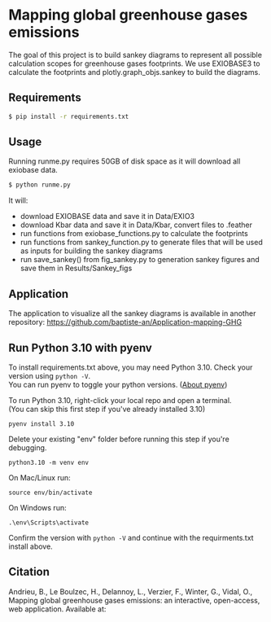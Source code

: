 # Mapping global greenhouse gases emissions

The goal of this project is to build sankey diagrams to represent all possible calculation scopes for greenhouse gases footprints. We use EXIOBASE3 to calculate the footprints and plotly.graph_objs.sankey to build the diagrams. 

## Requirements

```bash
$ pip install -r requirements.txt
```

## Usage

Running runme.py requires 50GB of disk space as it will download all exiobase data.

```bash
$ python runme.py
```
It will:

* download EXIOBASE data and save it in Data/EXIO3
* download Kbar data and save it in Data/Kbar, convert files to .feather
* run functions from exiobase_functions.py to calculate the footprints
* run functions from sankey_function.py to generate files that will be used as inputs for building the sankey diagrams
* run save_sankey() from fig_sankey.py to generation sankey figures and save them in Results/Sankey_figs

## Application

The application to visualize all the sankey diagrams is available in another repository: https://github.com/baptiste-an/Application-mapping-GHG


## Run Python 3.10 with pyenv

To install requirements.txt above, you may need Python 3.10.  Check your version using `python -V`.  
You can run pyenv to toggle your python versions. ([About pyenv](https://model.earth/io/coders/python/))

To run Python 3.10, right-click your local repo and open a terminal.  
(You can skip this first step if you've already installed 3.10)

	pyenv install 3.10

<!--
Optional, since a .python-version file already resides in the repo.

	pyenv local 3.10
-->

Delete your existing "env" folder before running this step if you're debugging.

	python3.10 -m venv env

On Mac/Linux run:

	source env/bin/activate

On Windows run:

	.\env\Scripts\activate
	

Confirm the version with `python -V` and continue with the requirments.txt install above.

## Citation

Andrieu, B., Le Boulzec, H., Delannoy, L., Verzier, F., Winter, G., Vidal, O., Mapping global greenhouse gases emissions: an interactive, open-access, web application. Available at: